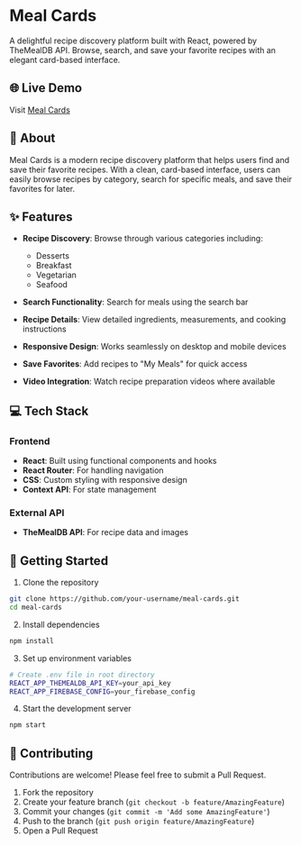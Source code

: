 # Meal Cards

A delightful recipe discovery platform built with React, powered by TheMealDB API. Browse, search, and save your favorite recipes with an elegant card-based interface.

## 🌐 Live Demo

Visit [Meal Cards](https://mealcards7.web.app/discover)

## 📖 About

Meal Cards is a modern recipe discovery platform that helps users find and save their favorite recipes. With a clean, card-based interface, users can easily browse recipes by category, search for specific meals, and save their favorites for later.

## ✨ Features

- **Recipe Discovery**: Browse through various categories including:
  - Desserts
  - Breakfast
  - Vegetarian
  - Seafood
  
- **Search Functionality**: Search for meals using the search bar
- **Recipe Details**: View detailed ingredients, measurements, and cooking instructions
- **Responsive Design**: Works seamlessly on desktop and mobile devices
- **Save Favorites**: Add recipes to "My Meals" for quick access
- **Video Integration**: Watch recipe preparation videos where available

## 💻 Tech Stack

### Frontend
- **React**: Built using functional components and hooks
- **React Router**: For handling navigation
- **CSS**: Custom styling with responsive design
- **Context API**: For state management

### External API
- **TheMealDB API**: For recipe data and images

## 🚀 Getting Started

1. Clone the repository
```bash
git clone https://github.com/your-username/meal-cards.git
cd meal-cards
```

2. Install dependencies
```bash
npm install
```

3. Set up environment variables
```bash
# Create .env file in root directory
REACT_APP_THEMEALDB_API_KEY=your_api_key
REACT_APP_FIREBASE_CONFIG=your_firebase_config
```

4. Start the development server
```bash
npm start
```




## 🤝 Contributing

Contributions are welcome! Please feel free to submit a Pull Request.

1. Fork the repository
2. Create your feature branch (`git checkout -b feature/AmazingFeature`)
3. Commit your changes (`git commit -m 'Add some AmazingFeature'`)
4. Push to the branch (`git push origin feature/AmazingFeature`)
5. Open a Pull Request
